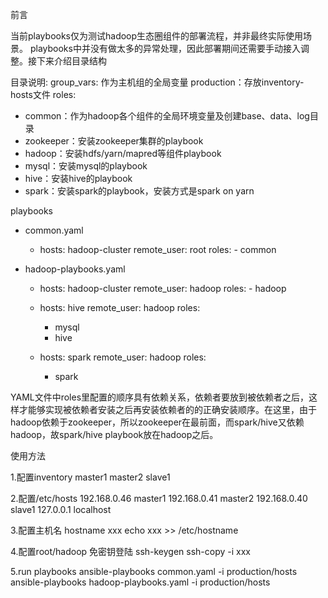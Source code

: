 前言

  当前playbooks仅为测试hadoop生态圈组件的部署流程，并非最终实际使用场景。
playbooks中并没有做太多的异常处理，因此部署期间还需要手动接入调整。接下来介绍目录结构


目录说明:
group_vars: 作为主机组的全局变量
production：存放inventory-hosts文件
roles:
* common：作为hadoop各个组件的全局环境变量及创建base、data、log目录
* zookeeper：安装zookeeper集群的playbook
* hadoop：安装hdfs/yarn/mapred等组件playbook
* mysql：安装mysql的playbook
* hive：安装hive的playbook
* spark：安装spark的playbook，安装方式是spark on yarn

playbooks
* common.yaml
	- hosts: hadoop-cluster
  	  remote_user: root
  	  roles:
    	    - common
	
* hadoop-playbooks.yaml
	- hosts: hadoop-cluster
  	  remote_user: hadoop
  	  roles:
    	    - hadoop


	- hosts: hive
	  remote_user: hadoop
	  roles:
	    - mysql
	    - hive

	- hosts: spark
	  remote_user: hadoop
	  roles:
	    - spark

YAML文件中roles里配置的顺序具有依赖关系，依赖者要放到被依赖者之后，这样才能够实现被依赖者安装之后再安装依赖者的的正确安装顺序。在这里，由于hadoop依赖于zookeeper，所以zookeeper在最前面，而spark/hive又依赖hadoop，故spark/hive playbook放在hadoop之后。

使用方法

1.配置inventory
master1
master2
slave1

2.配置/etc/hosts
192.168.0.46 master1
192.168.0.41 master2
192.168.0.40 slave1
127.0.0.1 localhost

3.配置主机名
hostname xxx
echo xxx >> /etc/hostname

4.配置root/hadoop 免密钥登陆
ssh-keygen
ssh-copy -i xxx

5.run playbooks
ansible-playbooks common.yaml -i production/hosts
ansible-playbooks hadoop-playbooks.yaml -i production/hosts

